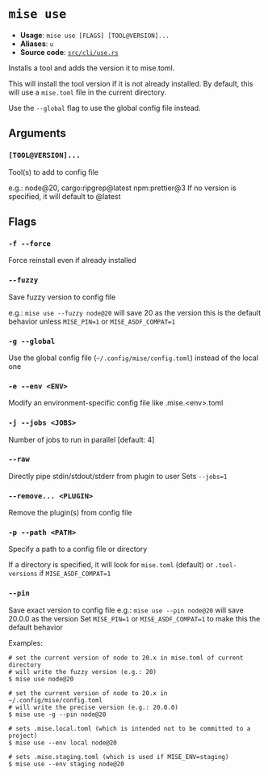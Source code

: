 # `mise use`

- **Usage**: `mise use [FLAGS] [TOOL@VERSION]...`
- **Aliases**: `u`
- **Source code**: [`src/cli/use.rs`](https://github.com/jdx/mise/blob/main/src/cli/use.rs)

Installs a tool and adds the version it to mise.toml.

This will install the tool version if it is not already installed.
By default, this will use a `mise.toml` file in the current directory.

Use the `--global` flag to use the global config file instead.

## Arguments

### `[TOOL@VERSION]...`

Tool(s) to add to config file

e.g.: node@20, cargo:ripgrep@latest npm:prettier@3
If no version is specified, it will default to @latest

## Flags

### `-f --force`

Force reinstall even if already installed

### `--fuzzy`

Save fuzzy version to config file

e.g.: `mise use --fuzzy node@20` will save 20 as the version
this is the default behavior unless `MISE_PIN=1` or `MISE_ASDF_COMPAT=1`

### `-g --global`

Use the global config file (`~/.config/mise/config.toml`) instead of the local one

### `-e --env <ENV>`

Modify an environment-specific config file like .mise.&lt;env>.toml

### `-j --jobs <JOBS>`

Number of jobs to run in parallel
[default: 4]

### `--raw`

Directly pipe stdin/stdout/stderr from plugin to user Sets `--jobs=1`

### `--remove... <PLUGIN>`

Remove the plugin(s) from config file

### `-p --path <PATH>`

Specify a path to a config file or directory

If a directory is specified, it will look for `mise.toml` (default) or `.tool-versions` if `MISE_ASDF_COMPAT=1`

### `--pin`

Save exact version to config file
e.g.: `mise use --pin node@20` will save 20.0.0 as the version
Set `MISE_PIN=1` or `MISE_ASDF_COMPAT=1` to make this the default behavior

Examples:

    # set the current version of node to 20.x in mise.toml of current directory
    # will write the fuzzy version (e.g.: 20)
    $ mise use node@20

    # set the current version of node to 20.x in ~/.config/mise/config.toml
    # will write the precise version (e.g.: 20.0.0)
    $ mise use -g --pin node@20

    # sets .mise.local.toml (which is intended not to be committed to a project)
    $ mise use --env local node@20

    # sets .mise.staging.toml (which is used if MISE_ENV=staging)
    $ mise use --env staging node@20
